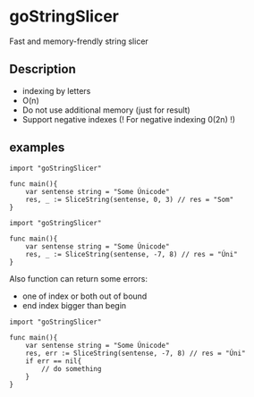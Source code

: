 # goStringSlicer
Fast and memory-frendly string slicer

## Description
- indexing by letters
- O(n) 
- Do not use additional memory (just for result)
- Support negative indexes (! For negative indexing 0(2n) !)

## examples
```
import "goStringSlicer"

func main(){
    var sentense string = "Some Únicode"
    res, _ := SliceString(sentense, 0, 3) // res = "Som"
}

```
```
import "goStringSlicer"

func main(){
    var sentense string = "Some Únicode"
    res, _ := SliceString(sentense, -7, 8) // res = "Úni"
}

```
Also function can return some errors:
- one of index or both out of bound
- end index bigger than begin

```
import "goStringSlicer"

func main(){
    var sentense string = "Some Únicode"
    res, err := SliceString(sentense, -7, 8) // res = "Úni"
    if err == nil{
        // do something
    }
}

```